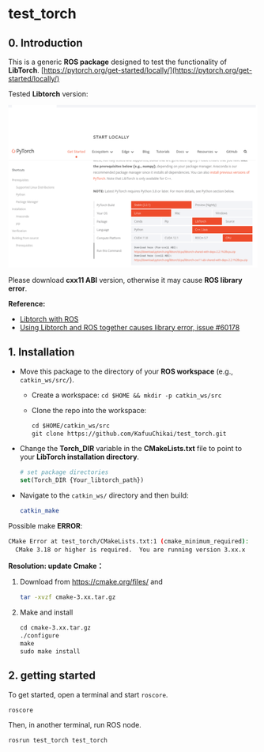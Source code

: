 # test_torch
## 0. Introduction

This is a generic **ROS package** designed to test the functionality of **LibTorch**. [https://pytorch.org/get-started/locally/](https://pytorch.org/get-started/locally/)

Tested **Libtorch** version: 

![libtorch-version](images/libtorch-version.png)

Please download **cxx11 ABI** version, otherwise it may cause **ROS library error**.

**Reference:**

- [Libtorch with ROS](https://discuss.pytorch.org/t/libtorch-with-ros/51313)
- [Using Libtorch and ROS together causes library error, issue #60178](https://github.com/pytorch/pytorch/issues/60178)

## 1. Installation

- Move this package to the directory of your **ROS workspace** (e.g., `catkin_ws/src/`).

  - Create a workspace: `cd $HOME && mkdir -p catkin_ws/src`

  - Clone the repo into the workspace:

    ```
    cd $HOME/catkin_ws/src
    git clone https://github.com/KafuuChikai/test_torch.git
    ```

- Change the **Torch_DIR** variable in the **CMakeLists.txt** file to point to your **LibTorch installation directory**.

  ```cmake
  # set package directories
  set(Torch_DIR {Your_libtorch_path})
  ```

- Navigate to the `catkin_ws/` directory and then build:

  ```cmake
  catkin_make
  ```

Possible make **ERROR**:

  ```bash
  CMake Error at test_torch/CMakeLists.txt:1 (cmake_minimum_required):
    CMake 3.18 or higher is required.  You are running version 3.xx.x
  ```

**Resolution: update Cmake：**

1. Download from https://cmake.org/files/ and

   ```bash
   tar -xvzf cmake-3.xx.tar.gz
   ```

2. Make and install

   ```
   cd cmake-3.xx.tar.gz
   ./configure
   make
   sudo make install
   ```

## 2. getting started

To get started, open a terminal and start `roscore`.

```ros
roscore
```

Then, in another terminal, run ROS node.

```ros
rosrun test_torch test_torch
```